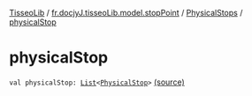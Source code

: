 [TisseoLib](../../index.md) / [fr.docjyJ.tisseoLib.model.stopPoint](../index.md) / [PhysicalStops](index.md) / [physicalStop](./physical-stop.md)

# physicalStop

`val physicalStop: `[`List`](https://kotlinlang.org/api/latest/jvm/stdlib/kotlin.collections/-list/index.html)`<`[`PhysicalStop`](../-physical-stop/index.md)`>` [(source)](https://github.com/docjyJ/TisseoLib/tree/master/src/main/kotlin/fr/docjyJ/tisseoLib/model/stopPoint/PhysicalStops.kt#L8)